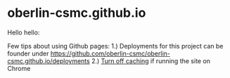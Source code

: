 # oberlin-csmc.github.io

Hello hello:

Few tips about using Github pages:
1.) Deployments for this project can be founder under https://github.com/oberlin-csmc/oberlin-csmc.github.io/deployments
2.) [Turn off caching](https://www.technipages.com/google-chrome-how-to-completely-disable-cache) if running the site on Chrome
